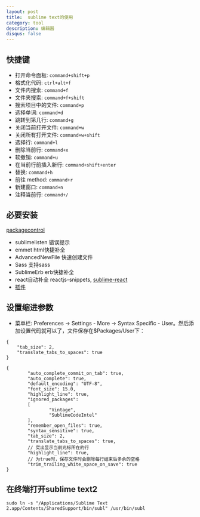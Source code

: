 ```yaml
---
layout: post
title:  sublime text的使用
category: tool
description: 编辑器
disqus: false
---
```


## 快捷键

* 打开命令面板: `command+shift+p`
* 格式化代码: `ctrl+alt+f`
* 文件内搜索: `command+f`
* 文件夹搜索: `command+f+shift`
* 搜索项目中的文件: `command+p`
* 选择单词: `command+d`
* 跳转到第几行: `command+g`
* 关闭当前打开文件: `command+w`
* 关闭所有打开文件: `command+w+shift`
* 选择行: `command+l`
* 删除当前行: `command+x`
* 软撤销: `command+u`
* 在当前行前插入新行: `command+shift+enter`
* 替换: `command+h`
* 前往 method: `command+r`
* 新建窗口: `command+n`
* 注释当前行: `command+/`


## 必要安装

[packagecontrol](https://packagecontrol.io/installation#st2)

* sublimelisten 错误提示
* emmet html快捷补全
* AdvancedNewFile 快速创建文件
* Sass 支持sass
* SublimeErb erb快捷补全
* react自动补全 reactjs-snippets, [sublime-react](https://github.com/reactjs/sublime-react)
* [插件](http://aibusy.com/blog/?p=226)

## 设置缩进参数
* 菜单栏: Preferences -> Settings - More -> Syntax Specific - User。然后添加设置代码就可以了，文件保存在$Packages/User下：

```
{
    "tab_size": 2,
    "translate_tabs_to_spaces": true
}
```

```
{
        "auto_complete_commit_on_tab": true,
        "auto_complete": true,
        "default_encoding": "UTF-8",
        "font_size": 15.0,
        "highlight_line": true,
        "ignored_packages":
        [
                "Vintage",
                "SublimeCodeIntel"
        ],
        "remember_open_files": true,
        "syntax_sensitive": true,
        "tab_size": 2,
        "translate_tabs_to_spaces": true,
        // 突出显示当前光标所在的行
        "highlight_line": true,
        // 为true时，保存文件时会删除每行结束后多余的空格
        "trim_trailing_white_space_on_save": true
}
```

## 在终端打开sublime text2

```
sudo ln -s "/Applications/Sublime Text 2.app/Contents/SharedSupport/bin/subl" /usr/bin/subl
```